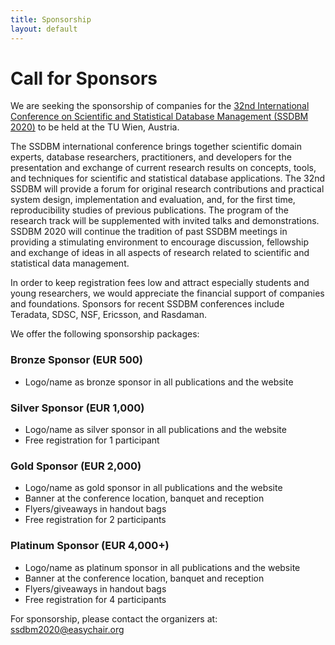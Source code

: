 ```yaml
---
title: Sponsorship
layout: default
---
```


# Call for Sponsors

We are seeking the sponsorship of companies for the [32nd International Conference on Scientific and Statistical Database Management (SSDBM 2020)](http://ssdbm.org/2020/) to be held at the TU Wien, Austria.

The SSDBM international conference brings together scientific domain experts, database researchers, practitioners, and developers for the presentation and exchange of current research results on concepts, tools, and techniques for scientific and statistical database applications. The 32nd SSDBM will provide a forum for original research contributions and practical system design, implementation and evaluation, and, for the first time, reproducibility studies of previous publications. The program of the research track will be supplemented with invited talks and demonstrations. SSDBM 2020 will continue the tradition of past SSDBM meetings in providing a stimulating environment to encourage discussion, fellowship and exchange of ideas in all aspects of research related to scientific and statistical data management.

In order to keep registration fees low and attract especially students and young researchers, we would appreciate the financial support of companies and foundations. Sponsors for recent SSDBM conferences include Teradata, SDSC, NSF, Ericsson, and Rasdaman.

We offer the following sponsorship packages:

### Bronze Sponsor (EUR 500)

- Logo/name as bronze sponsor in all publications and the website

### Silver Sponsor (EUR 1,000)

- Logo/name as silver sponsor in all publications and the website
- Free registration for 1 participant

### Gold Sponsor (EUR 2,000)

- Logo/name as gold sponsor in all publications and the website
- Banner at the conference location, banquet and reception
- Flyers/giveaways in handout bags
- Free registration for 2 participants

### Platinum Sponsor (EUR 4,000+)

- Logo/name as platinum sponsor in all publications and the website
- Banner at the conference location, banquet and reception
- Flyers/giveaways in handout bags
- Free registration for 4 participants

For sponsorship, please contact the organizers at: ssdbm2020@easychair.org

